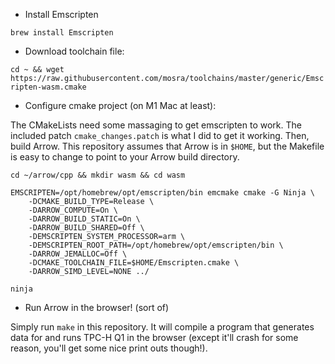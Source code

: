 * Install Emscripten

`brew install Emscripten`

* Download toolchain file:

`cd ~ && wget https://raw.githubusercontent.com/mosra/toolchains/master/generic/Emscripten-wasm.cmake`

* Configure cmake project (on M1 Mac at least):

The CMakeLists need some massaging to get emscripten to work. The included patch
`cmake_changes.patch` is what I did to get it working. Then, build Arrow. This
repository assumes that Arrow is in `$HOME`, but the Makefile is easy to change to
point to your Arrow build directory.

```
cd ~/arrow/cpp && mkdir wasm && cd wasm

EMSCRIPTEN=/opt/homebrew/opt/emscripten/bin emcmake cmake -G Ninja \
    -DCMAKE_BUILD_TYPE=Release \
    -DARROW_COMPUTE=On \
    -DARROW_BUILD_STATIC=On \
    -DARROW_BUILD_SHARED=Off \
    -DEMSCRIPTEN_SYSTEM_PROCESSOR=arm \
    -DEMSCRIPTEN_ROOT_PATH=/opt/homebrew/opt/emscripten/bin \
    -DARROW_JEMALLOC=Off \
    -DCMAKE_TOOLCHAIN_FILE=$HOME/Emscripten.cmake \
    -DARROW_SIMD_LEVEL=NONE ../

ninja
```

* Run Arrow in the browser! (sort of)

Simply run `make` in this repository. It will compile a program that generates data for
and runs TPC-H Q1 in the browser (except it'll crash for some reason, you'll get some nice
print outs though!).